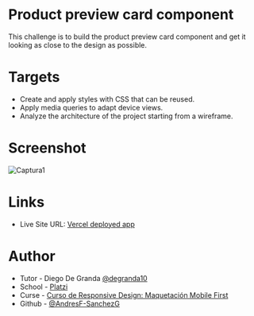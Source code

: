 # Product preview card component

This challenge is to build the product preview card component and get it looking as close to the design as possible.

# Targets

- Create and apply styles with CSS that can be reused.
- Apply media queries to adapt device views.
- Analyze the architecture of the project starting from a wireframe.

# Screenshot

![Captura1](https://github.com/AndresF-SanchezG/proyecto3-batatabit/assets/113924667/b1a5501c-3b9c-40c4-9d8a-435c36d003d6) 

# Links

- Live Site URL: [Vercel deployed app](https://proyecto3-batatabit.vercel.app/)

# Author

- Tutor - Diego De Granda [@degranda10](https://twitter.com/degranda10?t=hnoz6IUoxadjVEQux9Zzdw&s=09)
- School - [Platzi](https://www.platzi.com)
- Curse - [Curso de Responsive Design: Maquetación Mobile First](https://platzi.com/cursos/mobile-first/)
- Github - [@AndresF-SanchezG](https://github.com/AndresF-SanchezG)

